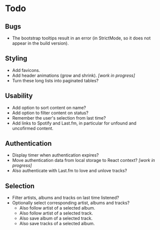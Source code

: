 # Todo

## Bugs

- The bootstrap tooltips result in an error (in StrictMode, so it does not appear in the build version).

## Styling

- Add favicons.
- Add header animations (grow and shrink). _[work in progress]_
- Turn these long lists into paginated tables?

## Usability

- Add option to sort content on name?
- Add option to filter content on status?
- Remember the user's selection from last time?
- Add links to Spotify and Last.fm, in particular for unfound and uncofirmed content.

## Authentication

- Display timer when authentication expires?
- Move authentication data from local storage to React context? _[work in progress]_
- Also authenticate with Last.fm to love and unlove tracks?

## Selection

- Filter artists, albums and tracks on last time listened?
- Optionally select corresponding artist, albums and tracks?
  - Also follow artist of a selected album.
  - Also follow artist of a selected track.
  - Also save album of a selected track.
  - Also save tracks of a selected album.
